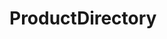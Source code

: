 # ProductDirectory   

<script src="https://unpkg.com/@stoplight/elements/web-components.min.js"></script>
<link rel="stylesheet" href="https://unpkg.com/@stoplight/elements/styles.min.css">

<elements-api
  apiDescriptionUrl="ProductDirectory.yaml"
  layout="sidebar"
  router="hash"
  hideTryIt="false"
  hideSchemas="false"
  hideInternal="false"
/>